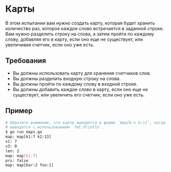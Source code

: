 # Карты

В этом испытании вам нужно создать карту, которая будет хранить количество раз, которое каждое слово встречается в заданной строке. Вам нужно разделить строку на слова, а затем пройти по каждому слову, добавляя его в карту, если оно еще не существует, или увеличивая счетчик, если оно уже есть.

## Требования

- Вы должны использовать карту для хранения счетчиков слов.
- Вы должны разделить входную строку на слова.
- Вы должны пройти по каждому слову в входной строке.
- Вы должны добавить каждое слово в карту, если оно еще не существует, или увеличить его счетчик, если оно уже есть.

## Пример

```sh
# Обратите внимание, что карты выводятся в форме `map[k:v k:v]`, когда
# выводятся с использованием `fmt.Println`.
$ go run maps.go
map: map[k1:7 k2:13]
v1: 7
v3: 0
len: 2
map: map[k1:7]
prs: false
map: map[bar:2 foo:1]
```
